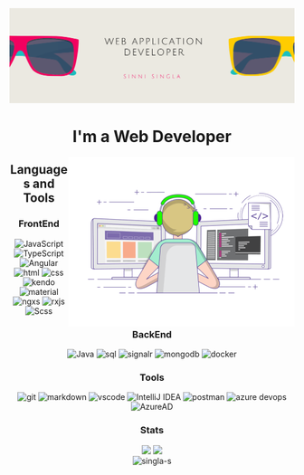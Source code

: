 
![Who am I](https://github.com/singla-s/singla-s/blob/main/assets/web%20application%20developer.png "Web Developer")

<center>
  
# I'm a Web Developer

<img align="right" alt="Coding" width="400" src="./assets/pp.gif">

## Languages and Tools
### FrontEnd
![JavaScript](https://img.shields.io/badge/JavaScript-0A090A?style=for-the-badge&logo=javascript)
![TypeScript](https://img.shields.io/badge/TypeScript-0A090A?style=for-the-badge&logo=TypeScript)
![Angular](https://img.shields.io/badge/Angular-0A090A?style=for-the-badge&logo=Angular)
![html](https://img.shields.io/badge/html-0A090A?style=for-the-badge&logo=html) 
![css](https://img.shields.io/badge/css-0A090A?style=for-the-badge&logo=css)
![kendo](https://img.shields.io/badge/Kendo-0A090A?style=for-the-badge&logo=Kendo)
![material](https://img.shields.io/badge/Material-0A090A?style=for-the-badge&logo=Material)
![ngxs](https://img.shields.io/badge/Ngxs-0A090A?style=for-the-badge&logo=NgXs)
![rxjs](https://img.shields.io/badge/rxjs-0A090A?style=for-the-badge&logo=rxjs)
![Scss](https://img.shields.io/badge/scss-0A090A?style=for-the-badge&logo=Sass)
  
### BackEnd
![Java](https://img.shields.io/badge/java-0A090A?style=for-the-badge&logo=java)
![sql](https://img.shields.io/badge/sql-0A090A?style=for-the-badge&logo=sql)
![signalr](https://img.shields.io/badge/signalr-0A090A?style=for-the-badge&logo=signalr)
![mongodb](https://img.shields.io/badge/mongo-0A090A?style=for-the-badge&logo=mongo)
![docker](https://img.shields.io/badge/docker-0A090A?style=for-the-badge&logo=docker)

### Tools
![git](https://img.shields.io/badge/git-0A090A?style=for-the-badge&logo=git) 
![markdown](https://img.shields.io/badge/markdown-0A090A?style=for-the-badge&logo=markdown)
![vscode](https://img.shields.io/badge/vscode-0A090A?style=for-the-badge&logo=vscode)
![IntelliJ IDEA](https://img.shields.io/badge/Intellij-0A090A?style=for-the-badge&logo=intellij)
![postman](https://img.shields.io/badge/postman-0A090A?style=for-the-badge&logo=postman)
![azure devops](https://img.shields.io/badge/Azure%20devops-0A090A?style=for-the-badge&logo=Azure%20devops)
![AzureAD](https://img.shields.io/badge/Azure%20AD-0A090A?style=for-the-badge&logo=Azure%20AD)

### Stats

<!--<img height="300px" src="https://github-readme-stats.vercel.app/api/top-langs?username=singla-s&show_icons=true&locale=en&layout=compact&size_weight=1&count_weight=0" alt="singla-s" />-->

<!--<img height="300px" src="https://github-readme-stats.vercel.app/api?username=singla-s&show_icons=true&locale=en" alt="singla-s" />-->
<div>
    <span>
      <img height: 200 src="https://github-readme-stats.vercel.app/api/top-langs/?username=singla-s&layout=pie&theme=radical" />
    </span>
    <span>
      <img height: 200 src="https://github-readme-stats.vercel.app/api?username=singla-s&show_icons=true&include_all_commits=true&card_height=300&rank_icon=percentile&theme=radical" />
      <!-- <img height=259 src="https://github-readme-stats.vercel.app/api?username=singla-s&show_icons=true&line_height=28&hide_border=true&card_width=347&include_all_commits=true&role=owner,collaborator&show=reviews,discussions_answered&&exclude_repo=github-readme-stats&theme=radical"/> -->
    </span>
</div>
<div>
  <img height="300px" src="https://github-readme-streak-stats.herokuapp.com/?user=singla-s&theme=radical" alt="singla-s" />
</div>

